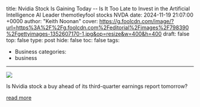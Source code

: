 title: Nvidia Stock Is Gaining Today -- Is It Too Late to Invest in the Artificial Intelligence AI Leader themotleyfool stocks NVDA
date: 2024-11-19 21:07:00 +0000
author: "Keith Noonan"
cover: https://g.foolcdn.com/image/?url=https%3A%2F%2Fg.foolcdn.com%2Feditorial%2Fimages%2F798390%2Fgettyimages-1352607170-1.jpg&op=resize&w=400&h=400
draft: false
top: false
type: post
hide: false
toc: false
tags:
  - Business
categories:
  - business
---

![](https://g.foolcdn.com/image/?url=https%3A%2F%2Fg.foolcdn.com%2Feditorial%2Fimages%2F798390%2Fgettyimages-1352607170-1.jpg&op=resize&w=400&h=400)

Is Nvidia stock a buy ahead of its third-quarter earnings report tomorrow?

[read more](https://www.fool.com/investing/2024/11/19/nvidia-stock-is-gaining-today-is-it-too-late-to-in/)
